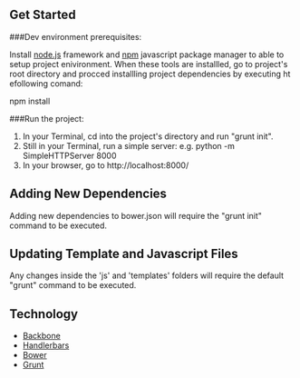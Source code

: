 
## Get Started

###Dev environment prerequisites:

Install [node.js](https://nodejs.org/en/) framework and  [npm](https://www.npmjs.com/) javascript package manager to able to setup project enivironment. When these tools are installled, go to project's root directory and procced installling project dependencies by executing ht efollowing comand:

npm install

###Run the project:

1. In your Terminal, cd into the project's directory and run "grunt init".
2. Still in your Terminal, run a simple server: e.g. python -m SimpleHTTPServer 8000
3. In your browser, go to http://localhost:8000/

## Adding New Dependencies
Adding new dependencies to bower.json will require the "grunt init" command to be executed.

## Updating Template and Javascript Files
Any changes inside the 'js' and 'templates' folders will require the default "grunt" command to be executed.

## Technology
- [Backbone](http://backbonejs.org/)
- [Handlerbars](http://handlebarsjs.com/)
- [Bower](http://bower.io/)
- [Grunt](http://gruntjs.com/)



